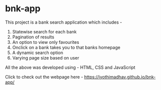 # bnk-app

This project is a bank search application which includes - 

1. Statewise search for each bank
2. Pagination of results
3. An option to view only favourites
4. Onclick on a bank takes you to that banks homepage
5. A dynamic search option
6. Varying page size based on user

All the above was developed using - HTML, CSS and JavaScript

Click to check out the webpage here - https://jyothimadhav.github.io/bnk-app/
